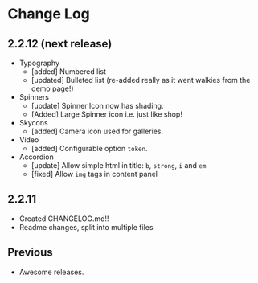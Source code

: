 # Change Log

## 2.2.12 (next release)

 * Typography
    * [added] Numbered list
    * [updated] Bulleted list (re-added really as it went walkies from the demo page!)
 * Spinners
    * [update]  Spinner Icon now has shading.
    * [Added]  Large Spinner icon i.e. just like shop!
 * Skycons
    * [added]  Camera icon used for galleries.
 * Video
    * [added]  Configurable option `token`.
 * Accordion
    * [update] Allow simple html in title: `b`, `strong`, `i` and `em`
    * [fixed]  Allow `img` tags in content panel

## 2.2.11

  * Created CHANGELOG.md!!
  * Readme changes, split into multiple files

## Previous

 * Awesome releases.
